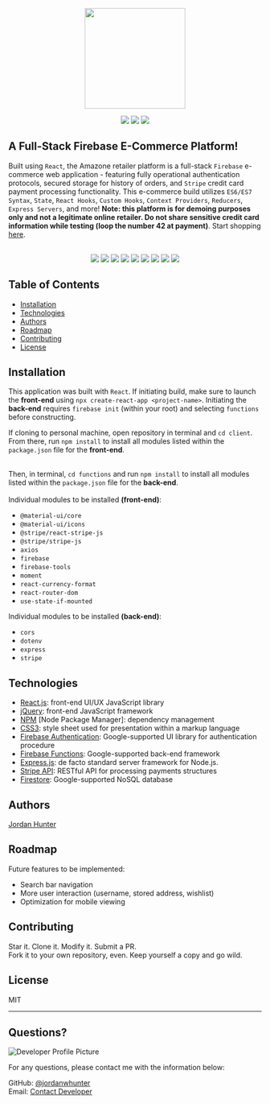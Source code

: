 <p align="center">
  <img height="200px" src="https://user-images.githubusercontent.com/69367907/110366780-bf2c8800-8014-11eb-96de-4d927f8c6bf9.png">
</p> 

<p align="center">
  <img src="https://img.shields.io/badge/JavaScript-76.5%25-blue?style=flat&logo=javascript">
  <img src="https://img.shields.io/badge/CSS3-22.4%25-blue?style=flat&logo=css3">
  <img src="https://img.shields.io/badge/HTML5-1.1%25-blue?style=flat&logo=html5">
</p> 
  
  
  ## A Full-Stack Firebase E-Commerce Platform!
  
  
  Built using ```React```, the Amazone retailer platform is a full-stack ```Firebase``` e-commerce web application - featuring fully operational authentication protocols, secured storage for history of orders, and ```Stripe``` credit card payment processing functionality. This e-commerce build utilizes ```ES6/ES7 Syntax```, ```State```, ```React Hooks```, ```Custom Hooks```, ```Context Providers```, ```Reducers```, ```Express Servers```, and more! **Note: this platform is for demoing purposes only and not a legitimate online retailer. Do not share sensitive credit card information while testing (loop the number 42 at payment)**. 
  Start shopping <a href="https://ama-zone.web.app/" target="_blank">here</a>.
  <br><br>
  <p align="center">
    <img src="https://user-images.githubusercontent.com/69367907/110369221-16802780-8018-11eb-92e2-e3cde5fecc66.png">
    <img src="https://user-images.githubusercontent.com/69367907/110369332-44656c00-8018-11eb-9f1b-65bba748db39.png">
    <img src="https://user-images.githubusercontent.com/69367907/110369890-04eb4f80-8019-11eb-81ed-4bd7a5496455.png">
    <img src="https://user-images.githubusercontent.com/69367907/110369584-99a17d80-8018-11eb-9882-271a3e42ab26.png">
    <img src="https://user-images.githubusercontent.com/69367907/110369672-bd64c380-8018-11eb-858c-1c3d0db8cbc2.png">
    <img src="https://user-images.githubusercontent.com/69367907/110369752-d53c4780-8018-11eb-8376-4ab62d5c54d7.png">
    <img src="https://user-images.githubusercontent.com/69367907/110369805-e5ecbd80-8018-11eb-8ed5-18ebf299637d.png">
    <img src="https://user-images.githubusercontent.com/69367907/110370004-251b0e80-8019-11eb-8f16-c7332986d450.png">
    <img src="https://user-images.githubusercontent.com/69367907/110370042-319f6700-8019-11eb-8adb-a3e2a9b116d4.png">
  </p>
  
  
  ## Table of Contents
  * [Installation](#installation)
  * [Technologies](#technologies)
  * [Authors](#authors)
  * [Roadmap](#roadmap)
  * [Contributing](#contributing)
  * [License](#license)
  
  ## Installation
  This application was built with ```React```. If initiating build, make sure to launch the **front-end** using ```npx create-react-app <project-name>```. Initiating the **back-end** requires ```firebase init``` (within your root) and selecting ```functions``` before constructing.
  
  If cloning to personal machine, open repository in terminal and ```cd client```. From there, run ```npm install``` to install all modules listed within the ```package.json``` file for the **front-end**.<br>
  <br>

  Then, in terminal, ```cd functions``` and run ```npm install``` to install all modules listed within the ```package.json``` file for the **back-end**.<br>
  <br>
  Individual modules to be installed **(front-end)**:<br>
  * ```@material-ui/core```<br>
  * ```@material-ui/icons```<br>
  * ```@stripe/react-stripe-js```<br>
  * ```@stripe/stripe-js```<br>
  * ```axios```<br>
  * ```firebase```<br>
  * ```firebase-tools```<br>
  * ```moment```<br>
  * ```react-currency-format```<br>
  * ```react-router-dom```<br>
  * ```use-state-if-mounted```
  
  Individual modules to be installed **(back-end)**:<br>
  * ```cors```<br>
  * ```dotenv```<br>
  * ```express```<br>
  * ```stripe```
  
  ## Technologies
  * <a href="www.reactjs.org" target="_blank">React.js</a>: front-end UI/UX JavaScript library
  * <a href="www.jquery.com" target="_blank">jQuery</a>: front-end JavaScript framework
  * <a href="www.npmjs.com" target="_blank">NPM</a> [Node Package Manager]: dependency management
  * <a href="www.css3.info" target="_blank">CSS3</a>: style sheet used for presentation within a markup language
  * <a href="https://firebase.google.com/docs/auth" target="_blank">Firebase Authentication</a>: Google-supported UI library for authentication procedure
  * <a href="https://firebase.google.com/docs/functions" target="_blank"> Firebase Functions</a>: Google-supported back-end framework
  * <a href="https://expressjs.com/" target="_blank">Express.js</a>: de facto standard server framework for Node.js.
  * <a href="https://stripe.com/docs/stripe-js" target="_blank">Stripe API</a>: RESTful API for processing payments structures
  * <a href="https://firebase.google.com/docs/firestore" target="_blank">Firestore</a>: Google-supported NoSQL database
  
  ## Authors
  <a href="www.https://github.com/jordanwhunter" target="_blank">Jordan Hunter</a>

  ## Roadmap
  Future features to be implemented:<br>
  * Search bar navigation
  * More user interaction (username, stored address, wishlist)
  * Optimization for mobile viewing
  
  ## Contributing
  Star it. Clone it. Modify it. Submit a PR. <br>
  Fork it to your own repository, even. Keep yourself a copy and go wild.
  
  ## License
  
  MIT
  
  ---
  
  ## Questions?
  
  ![Developer Profile Picture](https://avatars2.githubusercontent.com/u/69367907?v=4) 
  
  For any questions, please contact me with the information below:
 
  GitHub: [@jordanwhunter](https://api.github.com/users/jordanwhunter)<br>
  Email: <a href = "mailto: jordanwhunter@users.noreply.github.com">Contact Developer</a>